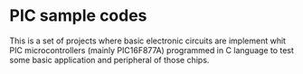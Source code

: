 PIC sample codes
============

This is a set of projects where basic electronic circuits are implement whit 
PIC microcontrollers (mainly PIC16F877A) programmed in C language to test some 
basic application and peripheral of those chips.
